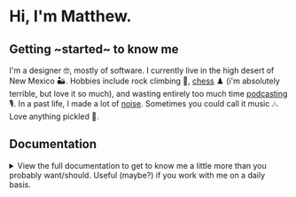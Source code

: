# Hi, I'm Matthew.

## Getting ~started~ to know me
I'm a designer 🤓, mostly of software. I currently live in the high desert of New Mexico 🏜. Hobbies include rock climbing 🧗, [chess](https://lichess.org/@/matthewferry) ♟️ (i'm absolutely terrible, but love it so much), and wasting entirely too much time [podcasting](https://so-so-cool.simplecast.com) 🎙️. In a past life, I made a lot of [noise](https://matthewferry.bandcamp.com). Sometimes you could call it music 🎶. Love anything pickled 🥒.

## Documentation

<details>
<summary>
View the full documentation to get to know me a little more than you probably want/should. Useful (maybe?) if you work with me on a daily basis.
</summary>

### The good and the bad

My **superpower** 🦸 is [Complexity Busting](https://superpowers.sypartners.com/cards/complexity-busting). I am drawn towards intellectual curiousity, pushing on assumptions, digging into big questions, and finding patterns/gaps. I love painting in broad strokes, finding meaning and signal amid noise, and am a convergent/analytical thinker. I'm generally a quick learner and adapter. I'm neurodivergent, finding hyper-focus (flow) easily when I enjoy a task and am a big procrastinator. This means I don't mind operating under time crunches and  usually need time constraints or deadlines as a forcing function.

My **weaknesses** 🦹 are in divergent and generative thinking. I have a tendency to operate on instinct and form opinions quickly. I'm impatient when things feel clear, but can be overwhelmed/paralyzed/stuck when I don't know the answer. While a quick learner, I am slow to proficiency and can get frustrated with plateaus. And because I'm neurodivergent, I can hyper-focus (get lost in flow) on the wrong things (or at the wrong time) and am a big procrastinator. This means I am often forgetful and late while anxious about being both (not one of those enviable people who are just late and enjoy taking their time or are happy to let details fall through the cracks).

### Motivators

- **I need to `make` and generate output regularly**. But, I can sometimes struggle to get things over the line when working completely alone. And because I prefer being in a band than performing a solo anyway, I work best in a team setting. I pair well with people who are playfully output-driven, high-energy, and care a lot about quality and details. They counterbalance my analytical and introspective side.
- **I need recognition and praise**. I will be embarrassed and uncomfortable with it, but I also need it to stay motivated.
- **I need to strive for self-sufficiency**. This may seem to be in conflict with the first bullet point, but I like to be able to do things for myself when I can and not rely on others. In team situations, I like to be helpful outside my core responsibility when I can. At the same time, I need clarity on what I am responsible for so I know what is expected of me. 
- **I need substantial alone-time**. I'm an introvert, so I need space and time to recharge, do deep work, form thoughts, and create expressively without an audience. Filling my calendar with meetings will drain me and diminish my ability to output and be a useful person.
- **I need multiple outlets for creativity at a time**. This helps me lean into my ADHD instead of fighting it, but I am also prone to over-committing.
- **I need to be able to be silly, and to have time for play**. Being able to be silly or goofy with others helps me feel connected, engaged, and often inspires. Having time for unbounded play helps me feel energized.
- **I need very clear work/life boundaries**. I love working, but if I'm not careful, I can easily let myself be consumed by it. I have a family and hobbies I enjoy and need my time with them to be time with them. With my ADHD brain, I can be easily distracted and fall into work rabbit holes. To mitigate this, I don't allow notifications, and I'm strict about screen times and when and where I can access my work computers.

### How I work

#### Asynchronous vs synchronous work

I’m a **night owl** 🌜🦉 and prefer quiet spaces for deep work. Because most of the world operates 9-5 and I struggle with being useful during the morning and early afternoons, I prefer asynchronous communication when possible so I can organize my schedule around the best times to do get things done. I love synchronous communication, but at work I prefer it for social connection, pairing/collaborating, and for when a meandering, back-and-forth conversation is necessary (e.g. I'm stuck and need to talk my way through a problem).


#### Introversion vs Extroversion: where I fall on the scale

```
→← ░░█░░░░░░░░░░░░░░░░░░░░░░░░░░ ←→
```

#### Favorite parts of [the design process]((https://en.wikipedia.org/wiki/Double_Diamond_(design_process_model)))

```
..........░.............░..........
........░░░░░.........░░░░█........
......░░░░░░░░█.....░░░░░░███......
....░░░░░░░░░░███.██░░░░░░█████....
......░░░░░░░░█.....░░░░░░███......
........░░░░░.........░░░░█........
..........░.............░..........
```

#### Personality

I love personality quizzes probably a little too much. They never paint a completely accurate picture of course and are mostly unscientific, but I just enjoy them and find they're useful as a starting point for self-reflection as well as forming empathy and getting to know what motivates others. So here are some of mine:

- [My sun, moon and rising](https://www.costarastrology.com/matthewferry): Capricorn, Aquarius, Leo
- [Enneagram](https://en.wikipedia.org/wiki/Enneagram_of_Personality): 5, a Thinker
- [DISC](https://en.wikipedia.org/wiki/DISC_assessment): Sc, a Planner
- [16 Personality Type](https://en.wikipedia.org/wiki/Myers–Briggs_Type_Indicator): INFJ
- [Creative Type](https://mycreativetype.com/): The Thinker

</details>





